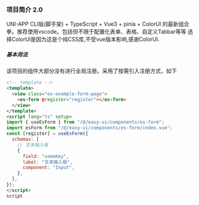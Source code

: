 <!--
 * @Date: 2022-06-08 16:03:12
 * @LastEditors: YuanBo
 * @Author: YuanBo
 * @LastEditTime: 2022-06-12 12:48:14
 * @FilePath: /easy-app/README.md
-->
### 项目简介 2.0
UNI-APP CLI版(脚手架) + TypeScript + Vue3 + pinia + ColorUI 的最新组合拳。推荐使用vscode。包括但不限于配置化表单、表格、自定义Tabbar等等
选择ColorUI是因为这是个纯CSS库,不受vue版本影响,感谢ColorUI.

##### 基本用法
该项目的组件大部分没有进行全局注册。采用了按需引入注册方式，如下
```html
<!-- template -->
<template>
  <view class="es-example-form-page">
    <es-form @register="register"></es-form>
  </view>
</template>
<script lang="ts" setup>
import { useEsForm } from "/@/easy-ui/components/es-form";
import esForm from "/@/easy-ui/components/es-form/index.vue";
const [register] = useEsForm({
  schemas: [
    // 文本输入框
    {
      field: "someKey",
      label: "文本输入框",
      component: "Input",
    },
  ],
});
</script>
script
```
 
